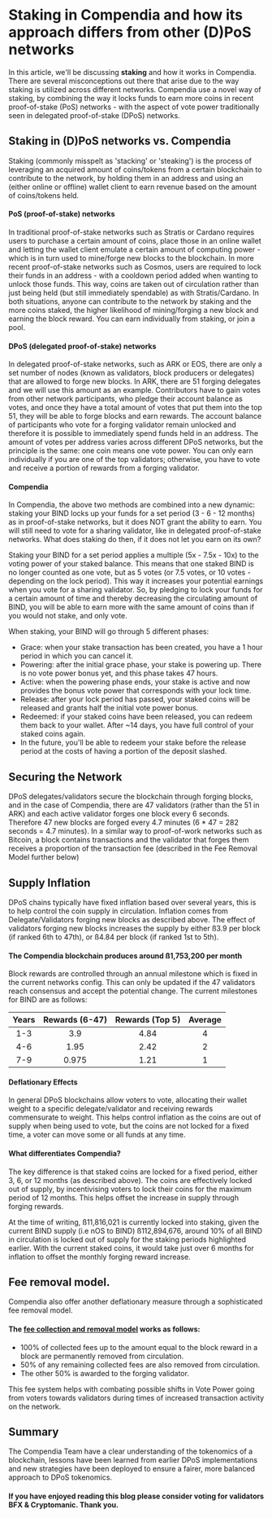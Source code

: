 # Staking in Compendia and how its approach differs from other (D)PoS networks

In this article, we'll be discussing **staking** and how it works in Compendia. There are several misconceptions out there that arise due to the way staking is utilized across different networks. Compendia use a novel way of staking, by combining the way it locks funds to earn more coins in recent proof-of-stake (PoS) networks - with the aspect of vote power traditionally seen in delegated proof-of-stake (DPoS) networks. 

## Staking in (D)PoS networks vs. Compendia

Staking (commonly misspelt as 'stacking' or 'steaking') is the process of leveraging an acquired amount of coins/tokens from a certain blockchain to contribute to the network, by holding them in an address and using an (either online or offline) wallet client to earn revenue based on the amount of coins/tokens held. 

#### PoS (proof-of-stake) networks
In traditional proof-of-stake networks such as Stratis or Cardano requires users to purchase a certain amount of coins, place those in an online wallet and letting the wallet client emulate a certain amount of computing power - which is in turn used to mine/forge new blocks to the blockchain. In more recent proof-of-stake networks such as Cosmos, users are required to lock their funds in an address - with a cooldown period added when wanting to unlock those funds. This way, coins are taken out of circulation rather than just being held (but still immediately spendable) as with Stratis/Cardano. In both situations, anyone can contribute to the network by staking and the more coins staked, the higher likelihood of mining/forging a new block and earning the block reward. You can earn individually from staking, or join a pool.

#### DPoS (delegated proof-of-stake) networks
In delegated proof-of-stake networks, such as ARK or EOS, there are only a set number of nodes (known as validators, block producers or delegates) that are allowed to forge new blocks. In ARK, there are 51 forging delegates and we will use this amount as an example. Contributors have to gain votes from other network participants, who pledge their account balance as votes, and once they have a total amount of votes that put them into the top 51, they will be able to forge blocks and earn rewards. The account balance of participants who vote for a forging validator remain unlocked and therefore it is possible to immediately spend funds held in an address. The amount of votes per address varies across different DPoS networks, but the principle is the same: one coin means one vote power. You can only earn individually if you are one of the top validators; otherwise, you have to vote and receive a portion of rewards from a forging validator.

#### Compendia
In Compendia, the above two methods are combined into a new dynamic: staking your BIND locks up your funds for a set period (3 - 6 - 12 months) as in proof-of-stake networks, but it does NOT grant the ability to earn. You will still need to vote for a sharing validator, like in delegated proof-of-stake networks. What does staking do then, if it does not let you earn on its own?

Staking your BIND for a set period applies a multiple (5x - 7.5x - 10x) to the voting power of your staked balance. This means that one staked BIND is no longer counted as one vote, but as 5 votes (or 7.5 votes, or 10 votes - depending on the lock period). This way it increases your potential earnings when you vote for a sharing validator. So, by pledging to lock your funds for a certain amount of time and thereby decreasing the circulating amount of BIND, you will be able to earn more with the same amount of coins than if you would not stake, and only vote.

When staking, your BIND will go through 5 different phases:
- Grace: when your stake transaction has been created, you have a 1 hour period in which you can cancel it.
- Powering: after the initial grace phase, your stake is powering up. There is no vote power bonus yet, and this phase takes 47 hours.
- Active: when the powering phase ends, your stake is active and now provides the bonus vote power that corresponds with your lock time.
- Release: after your lock period has passed, your staked coins will be released and grants half the initial vote power bonus.
- Redeemed: if your staked coins have been released, you can redeem them back to your wallet. After ~14 days, you have full control of your staked coins again.
- In the future, you'll be able to redeem your stake before the release period at the costs of having a portion of the deposit slashed.

## Securing the Network
DPoS delegates/validators secure the blockchain through forging blocks, and in the case of Compendia, there are 47 validators (rather than the 51 in ARK) and each active validator forges one block every 6 seconds. Therefore 47 new blocks are forged every 4.7 minutes (6 * 47 = 282 seconds = 4.7 minutes). In a similar way to proof-of-work networks such as Bitcoin, a block contains transactions and the validator that forges them receives a proportion of the transaction fee (described in the Fee Removal Model further below)

## Supply Inflation
DPoS chains typically have fixed inflation based over several years, this is to help control the coin supply in circulation. Inflation comes from Delegate/Validators forging new blocks as described above.  The effect of validators forging new blocks increases the supply by either ß3.9 per block (if ranked 6th to 47th), or ß4.84 per block (if ranked 1st to 5th).

#### The Compendia blockchain produces around ß1,753,200 per month

Block rewards are controlled through an annual milestone which is fixed in the current networks config.  This can only be updated if the 47 validators reach consensus and accept the potential change. The current milestones for BIND are as follows:

| Years |  Rewards (6-47) | Rewards (Top 5) | Average|
|:-------:|:-----------------:|:-----------------:|:--------:|
|  1-3  |  3.9            |  4.84           |  4     |
|  4-6  |  1.95           |  2.42           |  2     |
|  7-9  |  0.975          |  1.21           |  1     |


#### Deflationary Effects
In general DPoS blockchains allow voters to vote, allocating their wallet weight to a specific delegate/validator and receiving rewards commensurate to weight.  This helps control inflation as the coins are out of supply when being used to vote, but the coins are not locked for a fixed time, a voter can move some or all funds at any time.

#### What differentiates Compendia?
The key difference is that staked coins are locked for a fixed period, either 3, 6, or 12 months (as described above).  The coins are effectively locked out of supply, by incentivising voters to lock their coins for the maximum period of 12 months.  This helps offset the increase in supply through forging rewards.

At the time of writing, ß11,816,021 is currently locked into staking, given the current BIND supply (i.e nOS to BIND) ß112,894,676, around 10% of all BIND in circulation is locked out of supply for the staking periods highlighted earlier. With the current staked coins, it would take just over 6 months for inflation to offset the monthly forging reward increase.

## Fee removal model.
Compendia also offer another deflationary measure through a sophisticated fee removal model.

#### The [fee collection and removal model](https://docs.compendia.org/guide/economy.html#fee-removal-model) works as follows:
- 100% of collected fees up to the amount equal to the block reward in a block are permanently removed from circulation.
- 50% of any remaining collected fees are also removed from circulation.
- The other 50% is awarded to the forging validator.

This fee system helps with combating possible shifts in Vote Power going from voters towards validators during times of increased transaction activity on the network.

## Summary
The Compendia Team have a clear understanding of the tokenomics of a blockchain, lessons have been learned from earlier DPoS implementations and new strategies have been deployed to ensure a fairer, more balanced approach to DPoS tokenomics.

#### If you have enjoyed reading this blog please consider voting for validators BFX & Cryptomanic. Thank you.
